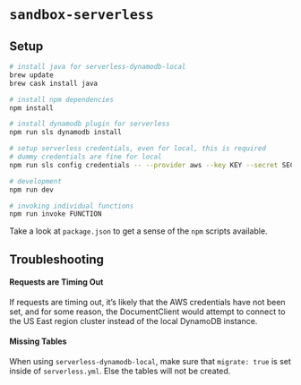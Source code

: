 # `sandbox-serverless`

## Setup

```sh
# install java for serverless-dynamodb-local
brew update
brew cask install java

# install npm dependencies
npm install

# install dynamodb plugin for serverless
npm run sls dynamodb install

# setup serverless credentials, even for local, this is required
# dummy credentials are fine for local
npm run sls config credentials -- --provider aws --key KEY --secret SECRET

# development
npm run dev

# invoking individual functions
npm run invoke FUNCTION
```

Take a look at `package.json` to get a sense of the `npm` scripts available.

## Troubleshooting

#### Requests are Timing Out

If requests are timing out, it’s likely that the AWS credentials have not been set, and for some reason, the DocumentClient would attempt to connect to the US East region cluster instead of the local DynamoDB instance.

#### Missing Tables

When using `serverless-dynamodb-local`, make sure that `migrate: true` is set inside of `serverless.yml`. Else the tables will not be created.


